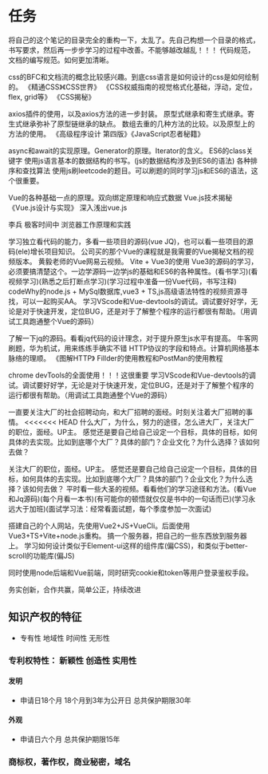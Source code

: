 # 任务

将自己的这个笔记的目录完全的重构一下，太乱了。先自己构想一个目录的格式，书写要求，然后再一步步学习的过程中改善。不能够越改越乱！！！
代码规范，文档的编写规范。如何更加清晰。

css的BFC和文档流的概念比较感兴趣。到底css语言是如何设计的css是如何绘制的。
《精通CSS》《CSS世界》
《CSS权威指南的视觉格式化基础，浮动，定位，flex, grid等》
《CSS揭秘》

axios插件的使用，以及axios方法的进一步封装。
原型式继承和寄生式继承。寄生式继承弥补了原型链继承的缺点。
数组去重的几种方法的比较。以及原型上的方法的使用。
《高级程序设计 第四版》《JavaScript忍者秘籍》

async和await的实现原理。Generator的原理。Iterator的含义。
ES6的class关键字
使用js语言基本的数据结构的书写。(js的数据结构涉及到ES6的语法)
各种排序和查找算法
使用js刷leetcode的题目。可以刷题的同时学习js和ES6的语法，这个很重要。

Vue的各种基础一点的原理。双向绑定原理和响应式数据
Vue.js技术揭秘
《Vue.js设计与实现》
深入浅出vue.js

李兵 极客时间中 浏览器工作原理和实践

学习独立看代码的能力，多看一些项目的源码(vue JQ)，也可以看一些项目的源码(ele)增长项目知识。
公司买的那个Vue的课程就是我需要的Vue揭秘文档的视频版本。
黄毅老师的Vue网易云视频。
Vite + Vue3的使用
Vue3的源码的学习，必须要搞清楚这个。一边学源码一边学js的基础和ES6的各种属性。(看书学习)(看视频学习)(熟悉之后打断点学习)(学习过程中准备一份Vue代码，书写注释)
codeWhy的node.js + MySql数据库,vue3 + TS,js高级语法特性的视频资源寻找，可以一起购买AA。
学习VScode和Vue-devtools的调试。调试要好好学，无论是对于快速开发，定位BUG，还是对于了解整个程序的运行都很有帮助。（用调试工具跑通整个Vue的源码）

了解一下jq的源码。看看jq代码的设计理念，对于提升原生js水平有提高。
牛客网刷题，华为机试，用来练练手确实不错
HTTP协议的字段和特点。计算机网络基本脉络的理顺。
《图解HTTP》
Fillder的使用教程和PostMan的使用教程

chrome devTools的全面使用！！！这很重要
学习VScode和Vue-devtools的调试。调试要好好学，无论是对于快速开发，定位BUG，还是对于了解整个程序的运行都很有帮助。（用调试工具跑通整个Vue的源码）

一直要关注大厂的社会招聘动向，和大厂招聘的面经。时刻关注着大厂招聘的事情。
<<<<<<< HEAD
什么大厂，为什么，努力的途径，怎么进大厂，关注大厂的职位，面经。UP主。
感觉还是要自己给自己设定一个目标，具体的目标，如何具体的去实现。比如到底哪个大厂？具体的部门？企业文化？为什么选择？该如何去做？

关注大厂的职位，面经。UP主。
感觉还是要自己给自己设定一个目标，具体的目标，如何具体的去实现。比如到底哪个大厂？具体的部门？企业文化？为什么选择？该如何去做？
平时看一些大圣的视频。看看他们的学习途径和方法。(看Vue和Jq源码)(每个月看一本书)(有可能你的顿悟就仅仅是书中的一句话而已)(学习永远大于加班)(面试学习法：经常看面试题，每个季度参加一次面试) 

搭建自己的个人网站，先使用Vue2+JS+VueCli。后面使用Vue3+TS+Vite+node.js重构。
搞一个服务器，把自己的一些东西放到服务器上。
学习如何设计类似于Element-ui这样的组件库(偏CSS)，和类似于better-scroll的功能库(偏JS)

同时使用node后端和Vue前端，同时研究cookie和token等用户登录鉴权手段。


务实创新，合作共赢，简单公正，持续改进

## 知识产权的特征

* 专有性 地域性 时间性 无形性

### 专利权特性： 新颖性 创造性 实用性  

#### 发明

* 申请日18个月 18个月到3年为公开日 总共保护期限30年

#### 外观

* 申请日六个月 总共保护期限15年

### 商标权，著作权，商业秘密，域名